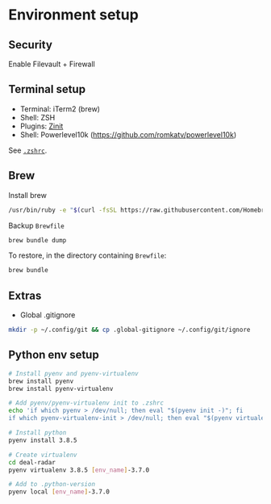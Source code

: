 # Environment setup 

## Security

Enable Filevault + Firewall

## Terminal setup
- Terminal: iTerm2 (brew)
- Shell: ZSH
- Plugins: [Zinit](https://github.com/zdharma/zinit)
- Shell: Powerlevel10k (https://github.com/romkatv/powerlevel10k)

See [`.zshrc`](.zshrc).

## Brew
Install brew
```bash
/usr/bin/ruby -e "$(curl -fsSL https://raw.githubusercontent.com/Homebrew/install/master/install)"
```

Backup `Brewfile`
```bash
brew bundle dump
```
To restore, in the directory containing `Brewfile`:
```bash
brew bundle
```

## Extras

* Global .gitignore
```bash
mkdir -p ~/.config/git && cp .global-gitignore ~/.config/git/ignore
```

## Python env setup
```bash
# Install pyenv and pyenv-virtualenv
brew install pyenv
brew install pyenv-virtualenv

# Add pyenv/pyenv-virtualenv init to .zshrc 
echo 'if which pyenv > /dev/null; then eval "$(pyenv init -)"; fi
if which pyenv-virtualenv-init > /dev/null; then eval "$(pyenv virtualenv-init -)"; fi' >> ~/.zshrc

# Install python 
pyenv install 3.8.5

# Create virtualenv  
cd deal-radar
pyenv virtualenv 3.8.5 [env_name]-3.7.0

# Add to .python-version
pyenv local [env_name]-3.7.0
```
